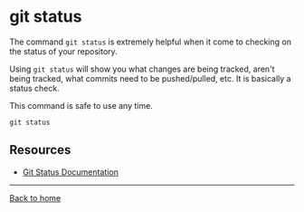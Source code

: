 # git status

The command `git status` is extremely helpful when it come to checking on the status of your repository.

Using `git status` will show you what changes are being tracked, aren't being tracked, what commits need to be pushed/pulled, etc. It is basically a status check.

This command is safe to use any time.

```
git status
```

## Resources

- [Git Status Documentation](https://git-scm.com/docs/git-status)

---

[Back to home](../README.md)
